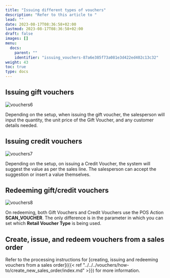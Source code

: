 ```yaml
---
title: "Issuing different types of vouchers"
description: "Refer to this article to "
lead: ""
date: 2023-08-17T08:36:58+02:00
lastmod: 2023-08-17T08:36:58+02:00
draft: false
images: []
menu:
  docs:
    parent: ""
    identifier: "issuing_vouchers-87a6e385f73a081e3d422ed402c13c32"
weight: 43
toc: true
type: docs
---
```


## Issuing gift vouchers

![vouchers6](vouchers6.png)

Depending on the setup, when issuing the gift voucher, the salesperson will input the quantity, the unit price of the Gift Voucher, and any customer details needed.

## Issuing credit vouchers

![vouchers7](vouchers7.png)

Depending on the setup, on issuing a Credit Voucher, the system will suggest the value as per the sales line. The salesperson can accept the suggestion or insert a value themselves.  

## Redeeming gift/credit vouchers

![vouchers8](vouchers8.png)

On redeeming, both Gift Vouchers and Credit Vouchers use the POS Action **SCAN_VOUCHER**. The only difference is in the parameter in which you can set which **Retail Voucher Type** is being used.

## Create, issue, and redeem vouchers from a sales order

Refer to the processing instructions for [creating, issuing and redeeming vouchers from a sales order]({{< ref "../../../vouchers/how-to/create_new_sales_order/index.md" >}}) for more information.